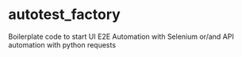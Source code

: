 # autotest_factory
Boilerplate code to start UI E2E Automation with Selenium or/and API automation with python requests
